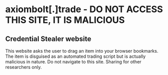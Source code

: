 # axiombolt[.]trade - DO NOT ACCESS THIS SITE, IT IS MALICIOUS

## Credential Stealer website

This website asks the user to drag an item into your browser bookmarks. The item is disguised as an automated trading script but is actually malicious in nature. Do not navigate to this site. Sharing for other researchers only. 
